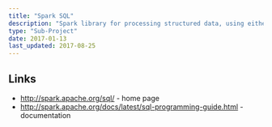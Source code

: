 ```yaml
---
title: "Spark SQL"
description: "Spark library for processing structured data, using either SQL statements or a DataFrame API.  Supports querying and writing to local datasets (including JSON, Parquet, Avro, Orc and CSV) as well as external data sources (including Hive and JDBC), including the ability to query across data sources.  Includes Catalyst, a cost based optimiser that turns high level operations into low level Spark DAGs for execution.  Also includes a Hive compatible Thrift JDBC/ODBC server that's compatible with Beeline and the Hive JDBC and ODBC drivers, and a REPL CLI for interactive queries.  Introduced in Spark 1.0 with a production release in Spark 1.3, with substantially improved SQL functionalities in Spark 2.0."
type: "Sub-Project"
date: 2017-01-13
last_updated: 2017-08-25
---
```

## Links

* <http://spark.apache.org/sql/> - home page
* <http://spark.apache.org/docs/latest/sql-programming-guide.html> - documentation